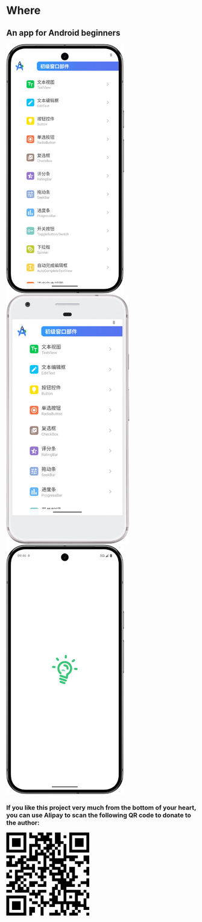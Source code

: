 # Where

## An app for Android beginners

<img src="./Screenshot_20250604_173400.png" height="660">&emsp;&emsp;&emsp;<img src="./Screenshot_20250604_173842.png" height="660">&emsp;&emsp;&emsp;<img src="./Screenshot_20250610_095456.png" height="660">

<!-- [![Android CI](https://github.com/LiangchengJ/where/actions/workflows/android.yml/badge.svg?branch=main)](https://github.com/LiangchengJ/where/actions/workflows/android.yml) -->

### If you like this project very much from the bottom of your heart, you can use Alipay to scan the following QR code to donate to the author:

<picture><source media="(prefers-color-scheme: dark)" srcset="./AlipayDark.svg"><source media="(prefers-color-scheme: light)" srcset="./Alipay.svg"><img src="./Alipay.svg" height="220"></picture>
